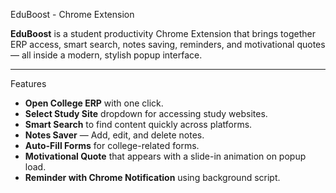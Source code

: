  EduBoost - Chrome Extension

**EduBoost** is a student productivity Chrome Extension that brings together ERP access, smart search, notes saving, reminders, and motivational quotes — all inside a modern, stylish popup interface.

---
 Features

-  **Open College ERP** with one click.
-  **Select Study Site** dropdown for accessing study websites.
- **Smart Search** to find content quickly across platforms.
-  **Notes Saver** — Add, edit, and delete notes.
-  **Auto-Fill Forms** for college-related forms.
-  **Motivational Quote** that appears with a slide-in animation on popup load.
-  **Reminder with Chrome Notification** using background script.
